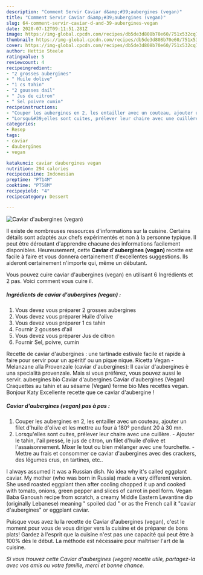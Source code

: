 ```yaml
---
description: "Comment Servir Caviar d&amp;#39;aubergines (vegan)"
title: "Comment Servir Caviar d&amp;#39;aubergines (vegan)"
slug: 64-comment-servir-caviar-d-and-39-aubergines-vegan
date: 2020-07-12T09:11:51.281Z
image: https://img-global.cpcdn.com/recipes/db5de3d808b70e60/751x532cq70/caviar-daubergines-vegan-photo-principale-de-la-recette.jpg
thumbnail: https://img-global.cpcdn.com/recipes/db5de3d808b70e60/751x532cq70/caviar-daubergines-vegan-photo-principale-de-la-recette.jpg
cover: https://img-global.cpcdn.com/recipes/db5de3d808b70e60/751x532cq70/caviar-daubergines-vegan-photo-principale-de-la-recette.jpg
author: Hettie Steele
ratingvalue: 5
reviewcount: 4
recipeingredient:
- "2 grosses aubergines"
- " Huile dolive"
- "1 cs tahin"
- "2 gousses dail"
- " Jus de citron"
- " Sel poivre cumin"
recipeinstructions:
- "Couper les aubergines en 2, les entailler avec un couteau, ajouter un filet d&#39;huile d&#39;olive et les mettre au four à 180° pendant 20 à 30 mn."
- "Lorsqu&#39;elles sont cuites, prélever leur chaire avec une cuillère. Ajouter le tahin, l&#39;ail pressé, le jus de citron, un filet d&#39;huile d&#39;olive et l&#39;assaisonnement. Mixer le tout ou bien mélanger avec une fourchette. Mettre au frais et consommer ce caviar d&#39;aubergines avec des crackers, des légumes crus, en tartines, etc.."
categories:
- Resep
tags:
- caviar
- daubergines
- vegan

katakunci: caviar daubergines vegan 
nutrition: 294 calories
recipecuisine: Indonesian
preptime: "PT14M"
cooktime: "PT58M"
recipeyield: "4"
recipecategory: Dessert

---
```



![Caviar d&#39;aubergines (vegan)](https://img-global.cpcdn.com/recipes/db5de3d808b70e60/751x532cq70/caviar-daubergines-vegan-photo-principale-de-la-recette.jpg)

Il existe de nombreuses ressources d'informations sur la cuisine. Certains détails sont adaptés aux chefs expérimentés et non à la personne typique. Il peut être déroutant d'apprendre chacune des informations facilement disponibles. Heureusement, cette <strong> Caviar d&#39;aubergines (vegan) </strong> recette est facile à faire et vous donnera certainement d'excellentes suggestions. Ils aideront certainement n'importe qui, même un débutant.

<!--inarticleads1-->

Vous pouvez cuire caviar d&#39;aubergines (vegan) en utilisant 6 Ingrédients et 2 pas. Voici comment vous cuire il.

##### Ingrédients de caviar d&#39;aubergines (vegan) :

1. Vous devez vous préparer 2 grosses aubergines
1. Vous devez vous préparer  Huile d&#39;olive
1. Vous devez vous préparer 1 cs tahin
1. Fournir 2 gousses d&#39;ail
1. Vous devez vous préparer  Jus de citron
1. Fournir  Sel, poivre, cumin


Recette de caviar d&#39;aubergines : une tartinade estivale facile et rapide à faire pour servir pour un apéritif ou un pique nique. Ricetta Vegan - Melanzane alla Provenzale (caviar d&#39;aubergines): Il caviar d&#39;aubergines è una specialità provenzale. Mais si vous préférez, vous pouvez aussi le servir. aubergines bio Caviar d&#39;aubergines Caviar d&#39;aubergines (Vegan) Craquettes au tahin et au sésame (Vegan) ferme bio Mes recettes vegan. Bonjour Katy Excellente recette que ce caviar d&#39;aubergine ! 

<!--inarticleads2-->

##### Caviar d&#39;aubergines (vegan) pas à pas :

1. Couper les aubergines en 2, les entailler avec un couteau, ajouter un filet d&#39;huile d&#39;olive et les mettre au four à 180° pendant 20 à 30 mn.
1. Lorsqu&#39;elles sont cuites, prélever leur chaire avec une cuillère. - Ajouter le tahin, l&#39;ail pressé, le jus de citron, un filet d&#39;huile d&#39;olive et l&#39;assaisonnement. Mixer le tout ou bien mélanger avec une fourchette. - Mettre au frais et consommer ce caviar d&#39;aubergines avec des crackers, des légumes crus, en tartines, etc..


I always assumed it was a Russian dish. No idea why it&#39;s called eggplant caviar. My mother (who was born in Russia) made a very different version. She used roasted eggplant then after cooling chopped it up and cooked with tomato, onions, green pepper and slices of carrot in peel form. Vegan Baba Ganoush recipe from scratch, a creamy Middle Eastern Levantine dip (originally Lebanese) meaning &#34; spoiled dad &#34; or as the French call it &#34;caviar d&#39;aubergines&#34; or eggplant caviar. 

<!--inarticleads1-->

<p>
Puisque vous avez lu la recette de Caviar d&#39;aubergines (vegan), c'est le moment pour vous de vous diriger vers la cuisine et de préparer de bons plats! Gardez à l'esprit que la cuisine n'est pas une capacité qui peut être à 100% dès le début. La méthode est nécessaire pour maîtriser l'art de la cuisine.
</p>

<p>
<i>Si vous trouvez cette Caviar d&#39;aubergines (vegan) recette utile, partagez-la avec vos amis ou votre famille, merci et bonne chance.</i>
</p>
